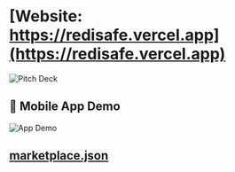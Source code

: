# [Website: https://redisafe.vercel.app](https://redisafe.vercel.app)
![Pitch Deck](https://github.com/ebtesam25/redisafe/blob/main/redispitchdeck.png?raw=true)
## 📱 Mobile App Demo
![App Demo](https://github.com/ebtesam25/redisafe/blob/main/redisafeapp.gif?raw=true)

## [marketplace.json](https://github.com/ebtesam25/redisafe/blob/main/marketplace.json)
